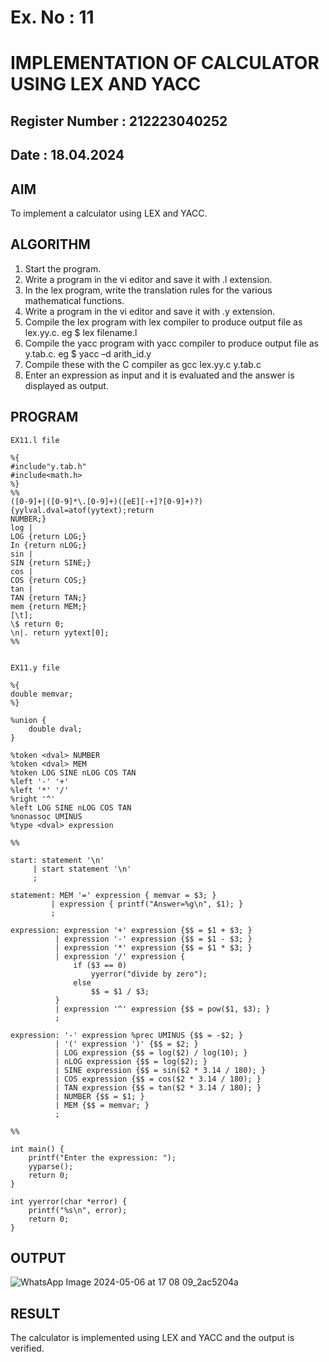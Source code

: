 # Ex. No : 11	
# IMPLEMENTATION OF CALCULATOR USING LEX AND YACC 
## Register Number : 212223040252 
## Date : 18.04.2024

## AIM   
To implement a calculator using LEX and YACC.

## ALGORITHM
1.	Start the program.
2.	Write a program in the vi editor and save it with .l extension.
3.	In the lex program, write the translation rules for the various mathematical functions.
4.	Write a program in the vi editor and save it with .y extension.
5.	Compile the lex program with lex compiler to produce output file as lex.yy.c. eg $ lex filename.l
6.	Compile the yacc program with yacc compiler to produce output file as y.tab.c. eg $ yacc –d arith_id.y
7.	Compile these with the C compiler as gcc lex.yy.c y.tab.c
8.	Enter an expression as input and it is evaluated and the answer is displayed as output.

## PROGRAM
```
EX11.l file

%{
#include"y.tab.h"
#include<math.h>
%}
%%
([0-9]+|([0-9]*\.[0-9]+)([eE][-+]?[0-9]+)?) {yylval.dval=atof(yytext);return
NUMBER;}
log |
LOG {return LOG;}
In {return nLOG;}
sin |
SIN {return SINE;}
cos |
COS {return COS;}
tan |
TAN {return TAN;}
mem {return MEM;}
[\t];
\$ return 0;
\n|. return yytext[0];
%%


EX11.y file

%{
double memvar;
%}

%union {
    double dval;
}

%token <dval> NUMBER
%token <dval> MEM
%token LOG SINE nLOG COS TAN
%left '-' '+'
%left '*' '/'
%right '^'
%left LOG SINE nLOG COS TAN
%nonassoc UMINUS
%type <dval> expression

%%

start: statement '\n'
     | start statement '\n'
     ;

statement: MEM '=' expression { memvar = $3; }
         | expression { printf("Answer=%g\n", $1); }
         ;

expression: expression '+' expression {$$ = $1 + $3; }
          | expression '-' expression {$$ = $1 - $3; }
          | expression '*' expression {$$ = $1 * $3; }
          | expression '/' expression {
              if ($3 == 0)
                  yyerror("divide by zero");
              else
                  $$ = $1 / $3;
          }
          | expression '^' expression {$$ = pow($1, $3); }
          ;

expression: '-' expression %prec UMINUS {$$ = -$2; }
          | '(' expression ')' {$$ = $2; }
          | LOG expression {$$ = log($2) / log(10); }
          | nLOG expression {$$ = log($2); }
          | SINE expression {$$ = sin($2 * 3.14 / 180); }
          | COS expression {$$ = cos($2 * 3.14 / 180); }
          | TAN expression {$$ = tan($2 * 3.14 / 180); }
          | NUMBER {$$ = $1; }
          | MEM {$$ = memvar; }
          ;

%%

int main() {
    printf("Enter the expression: ");
    yyparse();
    return 0;
}

int yyerror(char *error) {
    printf("%s\n", error);
    return 0;
}

```

## OUTPUT 

![WhatsApp Image 2024-05-06 at 17 08 09_2ac5204a](https://github.com/ZafreenJagir/19CS409-Compiler-Design-Lab/assets/144870573/7f50db82-6591-4df6-be17-a6f99e0b33d3)


## RESULT
The calculator is implemented using LEX and YACC and the output is verified.
